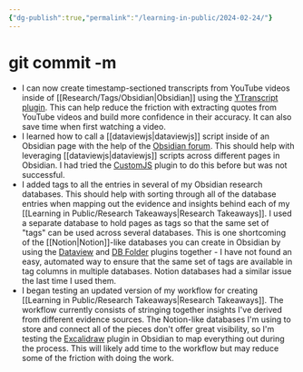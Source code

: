 ```yaml
---
{"dg-publish":true,"permalink":"/learning-in-public/2024-02-24/"}
---
```


# git commit -m
- I can now create timestamp-sectioned transcripts from YouTube videos inside of [[Research/Tags/Obsidian\|Obsidian]] using the [YTranscript plugin](https://github.com/lstrzepek/obsidian-yt-transcript/issues/38). This can help reduce the friction with extracting quotes from YouTube videos and build more confidence in their accuracy. It can also save time when first watching a video.
- I learned how to call a [[dataviewjs\|dataviewjs]] script inside of an Obsidian page with the help of the [Obsidian forum](https://forum.obsidian.md/t/trouble-calling-a-customjs-script/77369). This should help with leveraging [[dataviewjs\|dataviewjs]] scripts across different pages in Obsidian. I had tried the [CustomJS](https://github.com/saml-dev/obsidian-custom-js) plugin to do this before but was not successful.
- I added tags to all the entries in several of my Obsidian research databases. This should help with sorting through all of the database entries when mapping out the evidence and insights behind each of my [[Learning in Public/Research Takeaways\|Research Takeaways]]. I used a separate database to hold pages as tags so that the same set of "tags" can be used across several databases. This is one shortcoming of the [[Notion\|Notion]]-like databases you can create in Obsidian by using the [Dataview](https://blacksmithgu.github.io/obsidian-dataview/) and [DB Folder](https://github.com/RafaelGB/obsidian-db-folder) plugins together - I have not found an easy, automated way to ensure that the same set of tags are available in tag columns in multiple databases. Notion databases had a similar issue the last time I used them.
- I began testing an updated version of my workflow for creating [[Learning in Public/Research Takeaways\|Research Takeaways]]. The workflow currently consists of stringing together insights I've derived from different evidence sources. The Notion-like databases I'm using to store and connect all of the pieces don't offer great visibility, so I'm testing the [Excalidraw](https://github.com/zsviczian/obsidian-excalidraw-plugin) plugin in Obsidian to map everything out during the process. This will likely add time to the workflow but may reduce some of the friction with doing the work.